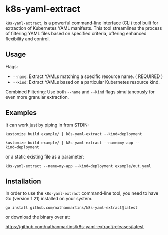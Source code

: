 # k8s-yaml-extract

`k8s-yaml-extract`, is a powerful command-line interface (CLI) tool built for extraction of Kubernetes YAML manifests. This tool streamlines the process of filtering YAML files based on specified criteria, offering enhanced flexibility and control.

## Usage

Flags:

- `--name`: Extract YAMLs matching a specific resource name. ( REQUIRED )
- `--kind`: Extract YAMLs based on a particular Kubernetes resource kind.

Combined Filtering: Use both `--name` and `--kind` flags simultaneously for even more granular extraction.

## Examples

It can work just by piping in from STDIN:

`kustomize build example/ | k8s-yaml-extract --kind=deployment`

`kustomize build example/ | k8s-yaml-extract --name=my-app --kind=deployment`

or a static existing file as a parameter:

`k8s-yaml-extract --name=my-app --kind=deployment example/out.yaml`

## Installation

In order to use the `k8s-yaml-extract` command-line tool, you need to have Go (version 1.21) installed on your system.

`go install github.com/nathanmartins/k8s-yaml-extract@latest`

or download the binary over at:

https://github.com/nathanmartins/k8s-yaml-extract/releases/latest
